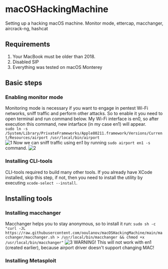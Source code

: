 # macOSHackingMachine
Setting up a hacking macOS machine. Monitor mode, ettercap, macchanger, aircrack-ng, hashcat

## Requirements
1. Your MacBook must be older than 2018.
2. Disabled SIP
3. Everything was tested on macOS Monterey

## Basic steps
### Enabling monitor mode
Monitoring mode is necessary if you want to engage in pentest Wi-Fi networks, sniff traffic and perform other attacks. So to enable it you need to open terminal and run command below. My Wi-Fi interface is en0, so after execution this command, new intarface (in my case en1) will appear.\
`
sudo ln -s /System/Library/PrivateFrameworks/Apple80211.framework/Versions/Current/Resources/airport /usr/local/bin/airport
`\
![1](https://user-images.githubusercontent.com/127116376/223937088-980292ea-bf55-4c12-8452-994e51f23c05.png)
Now we can sniff traffic using en1 by running `sudo airport en1 -s` command.
![2](https://user-images.githubusercontent.com/127116376/223939358-fd81447d-1213-45b0-8e81-748cc87b8fd1.png)
### Installing CLI-tools
CLI-tools required to build many other tools. If you already have XCode installed, skip this step, if not, then you need to install the utility by executing `xcode-select --install`.
## Installing tools
### Installing macchanger
Macchanger helps you to stay anonymous, so to install it run: `sudo sh -c "curl -JL https://raw.githubusercontent.com/ooulanov/macOSHackingMachine/main/macchanger/macchanger.sh > /usr/local/bin/macchanger && chmod +x /usr/local/bin/macchanger"`
![3](https://user-images.githubusercontent.com/127116376/223948495-2e050a21-d552-41ea-a833-83f3f24015de.png)
WARNING! This will not work with en1 (created earlier), because airport driver doesn't support changing MAC!
### Installing Metasploit
